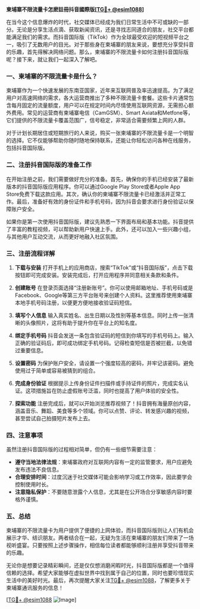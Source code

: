 **柬埔寨不限流量卡怎麽註冊抖音國際版[[TG💪+ @esim1088](https://t.me/s/esim1088)]**

在当今这个信息爆炸的时代，社交媒体已经成为我们日常生活中不可或缺的一部分。无论是分享生活点滴、获取新闻资讯，还是寻找志同道合的朋友，社交平台都能满足我们的需求。而抖音国际版（TikTok）作为全球最受欢迎的短视频平台之一，吸引了无数用户的目光。对于那些身在柬埔寨的朋友来说，要想充分享受抖音的乐趣，首先得解决网络问题。那么，柬埔寨的不限流量卡如何注册抖音国际版呢？接下来，就让我们一起深入了解吧。

### **一、柬埔寨的不限流量卡是什么？**

柬埔寨作为一个快速发展的东南亚国家，近年来互联网普及率迅速提高。为了满足用户对高速网络的需求，各大运营商推出了多种不限流量卡套餐。这些卡片通常包含每月固定的流量额度，用户可以在规定时间内尽情使用互联网资源，无需担心额外费用。常见的运营商有柬埔寨电信（CamGSM）、Smart Axiata和Metfone等，它们提供的不限流量卡覆盖范围广，信号稳定，非常适合需要频繁上网的人群。

对于计划长期居住或短期旅行的人来说，购买一张柬埔寨的不限流量卡是一个明智的选择。它不仅能够帮助你随时随地保持联系，还能让你轻松访问各种在线服务，包括抖音国际版。

### **二、注册抖音国际版的准备工作**

在开始注册之前，我们需要做好充分的准备。首先，确保你的手机已经安装了最新版本的抖音国际版应用程序。你可以通过Google Play Store或者Apple App Store免费下载这款应用。其次，确认你的柬埔寨不限流量卡已经激活并正常工作。最后，准备好有效的身份证件和手机号码，因为抖音会要求进行身份验证以保障账户安全。

如果你是第一次使用抖音国际版，建议先熟悉一下界面布局和基本功能。抖音提供了丰富的教程视频，可以帮助新用户快速上手。此外，还可以加入一些兴趣小组，与其他用户互动交流，从而更好地融入社区氛围。

### **三、注册流程详解**

1. **下载与安装**
   打开手机上的应用商店，搜索“TikTok”或“抖音国际版”，点击下载按钮即可完成安装。安装完成后，打开应用程序并同意相关条款和条件。

2. **创建账号**
   在登录页面选择“注册新账号”。你可以使用邮箱地址、手机号码或是Facebook、Google等第三方平台账号来创建个人资料。这里推荐使用柬埔寨本地手机号码注册，以便更方便地接收验证码短信。

3. **填写个人信息**
   输入真实姓名、出生日期以及性别等基本信息。同时上传一张清晰的头像照片，这将有助于提升你在平台上的知名度。

4. **绑定手机号码**
   抖音会发送一条包含验证码的短信到你填写的手机号码上。输入正确的验证码后，即可成功绑定手机号码。记得检查短信是否被拦截，以免错过重要信息。

5. **设置密码**
   为保护账户安全，请设置一个强度较高的密码，并牢记该密码。避免使用过于简单或容易被猜到的组合。

6. **完成身份验证**
   根据提示上传身份证件扫描件或手持证件的照片，完成实名认证。这项措施旨在防止虚假账号泛滥，同时也提高了用户体验的安全性。

7. **探索功能**
   注册完成后，就可以开始浏览推荐视频了！抖音拥有海量原创内容，涵盖音乐、舞蹈、美食等多个领域。你可以点赞、评论、转发感兴趣的视频，甚至尝试自己拍摄短片发布上去。

### **四、注意事项**

虽然注册抖音国际版的过程相对简单，但仍有一些细节需要注意：

- **遵守当地法律法规**：柬埔寨政府对互联网内容有一定的监管要求，用户应避免发布违法不良信息。
- **合理安排时间**：过度沉迷于社交媒体可能会影响学习或工作效率，因此要学会控制使用时长。
- **注意隐私保护**：不要随意泄露个人信息，尤其是在公开场合分享敏感内容时要格外谨慎。

### **五、总结**

柬埔寨的不限流量卡为用户提供了便捷的上网体验，而抖音国际版则让人们有机会展示才华、结识朋友。两者结合在一起，无疑为生活在柬埔寨的朋友们带来了一场视听盛宴。只要按照上述步骤操作，相信每位读者都能够顺利注册并享受抖音带来的乐趣。

无论你是想要记录精彩瞬间，还是仅仅想消磨闲暇时光，抖音国际版都是一个值得信赖的选择。希望大家能够在虚拟世界中找到属于自己的位置，同时也要珍惜现实生活中的美好时光。最后，再次提醒大家关注[TG💪+ @esim1088](https://t.me/s/esim1088)，了解更多关于柬埔寨通讯服务的信息！

[[TG💪+ @esim1088](https://t.me/s/esim1088) ![Image](https://i.postimg.cc/4NQfJmqS/Snipaste-2025-05-13-00-14-12.png)]